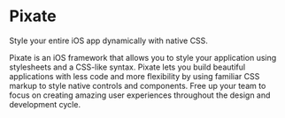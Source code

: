 Pixate
======

Style your entire iOS app dynamically with native CSS.

Pixate is an iOS framework that allows you to style your application using stylesheets and a CSS-like syntax. Pixate lets you build  beautiful applications with less code and more flexibility by using familiar CSS markup to style native controls and components. Free up your team to focus on creating amazing user experiences throughout the design and development cycle.